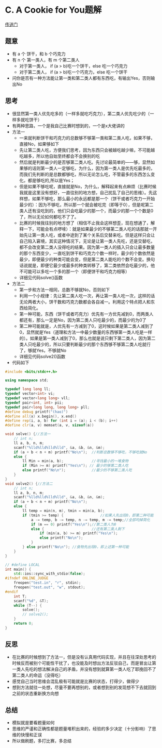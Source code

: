 # C. A Cookie for You题解


[传送门](https://codeforces.com/contest/1371/problem/C)

## 题意

- 有 a 个 饼干，和 b 个巧克力
- 有 n 个 第一类人，有 m 个第二类人
  - 对于第一类人， if (a > b)吃一个饼干，else 吃一个巧克力
  - 对于第二类人， if (a > b)吃一个巧克力，else 吃一个饼干
- 问你是否有一种方法能让第一类和第二类人都有东西吃，有输出Yes，否则输出No

## 思考

- 很显然第一类人优先吃多的（一样多就吃巧克力），第二类人优先吃少的（一样多就吃饼干）
- 有两种思路，一个是我自己比赛时想到的，一个是x大佬讲的
- 方法一
  - 一来就判断饼干和巧克力的总数够不够第一类和第二类人吃，如果不够，直接No，如果够如下
  - 先让第二类人吃，方便我们思考，因为东西只会被越吃越少嘛，不可能越吃越多，所以他自始至终都会不会换别的吃
  - 然后就是判断最少的是否够第二类人吃。先讨论最简单的——够，显然如果够的话则第一类人一定够吃，为什么，因为第一类人是优先吃最多的，而我们先判断的是总数都够吃，所以无论怎么吃，不管最多的东西怎么变化，都是够吃的,所以是Yes；
  - 但是如果不够吃呢，直接就是No，为什么，解释起来有点麻烦（比赛时候我就是这里没有想好，一直往别的地方想，自己扰乱了自己的思维）。先这样想，如果不够吃，那么最小的永远都是那一个（饼干或者巧克力一开始最少的）：因为不够吃，所以那一个就会被吃完（即等于0），但是呢第二类人还有没吃到的，他们只会吃最少的那一个，而最少的那一个个数是0了，所以无论如何都吃不了了。
  - 比赛的时候我往别的地方想了（相信不止我会这样想歪，现在想通了，解释一下，可能会有点啰嗦）：就是如果最少的不够第二类人吃的话那就一开始先让第一类人吃，或者中途到了某个关系后交替来吃。但是这样只会让自己陷入窘境，其实这种情况下，无论是让第一类人先吃，还是交替吃，都不会改变第二类人没得吃的结果。因为第一类人的插入只会让最多数量的那个东西变少，一直吃到饼干和巧克力个数一样时，最少的个数依然是最少，即便最少的种类可能会变，但是第二类人能吃的个数不会变。换句话说就是，即便它最少或最多的种类转移了，第二类依然会吃最少的，他不可能可以多吃一个多的那一个（即便饼干和巧克力相等）
  - 详细见代码solve()函数
- 方法二
  - 第一步和方法一相同，总数不够就No，否则如下
  - 利用一个小规律：先让第二类人吃一次，再让第一类人吃一次，这样的话无论两者大小，饼干数和巧克力数都会各自减一。利用这个特点把人和东西给简化。
  - 第一种可能，东西（饼干或者巧克力）优先有一方优先减到0，而两类人都还有，那么一定是No，因为第二类人只吃最少的，而最少的为0了
  - 第二种可能就是，人优先有一方减到了0，这时候如果是第二类人减到了0，显然就是Yes（道理和方法一中最少数量的东西够第一类人吃是一样的）。如果是第一类人减到了0，那么也就是说只剩下第二类人，因为第二类人只吃最少的，所以只要判断最少的那个东西够不够第二类人吃就行了，够就Yes，不够就No
  - 详细见代码solve2()函数
- 代码如下

```c++
#include <bits/stdc++.h>

using namespace std;

typedef long long ll;
typedef vector<int> vi;
typedef vector<long long> vll;
typedef pair<int, int> pii;
typedef pair<long long, long long> pll;
#define debug printf("(hao)")
#define all(x) x.begin(), x.end()
#define rep(i, a, b) for (int i = (a); i < (b); i++)
#define clr(a, v) memset(a, v, sizeof(a))

void solve() {//方法一
    // int n;
    ll a, b, n, m;
    scanf("%lld%lld%lld%lld", &a, &b, &n, &m);
    if (a + b < n + m) printf("No\n");  //判断总数够不够吃，不够吃就No
    else {
        ll Min = min(a, b);             //寻找最小的一堆食物
        if (Min >= m) printf("Yes\n"); // 最少的够第二类人吃
        else printf("No\n");            //最少的不够第二类人吃
    }
}
void solve2() {//方法二
    // int n;
    ll a, b, n, m;
    scanf("%lld%lld%lld%lld", &a, &b, &n, &m);
    if (a + b < n + m) printf("No\n");
    else {
        ll temp = min(n, m), tmin = min(a, b);
        if (tmin >= temp) {                 //如果人先出现0，即第二种可能
            a -= temp, b -= temp, n -= temp, m -= temp;//全部均掉简化
            if (m == 0) printf("Yes\n");//第二类人为0
            else {                      //还有第二类人剩下
                if (min(a, b) >= m) printf("Yes\n");
                else printf("No\n");
            }
        } else printf("No\n"); //食物先出现0，即上述第一种可能
    }
}

// #define LOCAL
int main() {
    std::ios::sync_with_stdio(false);
#ifndef ONLINE_JUDGE
    freopen("test.in", "r", stdin);
    freopen("test.out", "w", stdout);
#endif
    int T;
    scanf("%d", &T);
    while (T--) {
        solve();
        // solve2();
    }
    return 0;
}
```

## 反思

- 在比赛的时候想到了方法一，但是没有认真用代码实现，并且在往深处思考的时候反而被别个可能性干扰了，也没能及时想出方法反驳自己，而是冒出让第一类人先吃的想法解决自己的矛盾，并没有想到就算第一类人吃了耶挽回不了第二类人的命运（没得吃）
- 感觉自己当时思维会混乱极有可能就是比赛的状态，打得少，做得少
- 想到方法就往一处想，尽量不要再想别的，或者想到别的发现想不下去就回到之前的状态重新换方向想

## 总结

- 模拟就是要看题量如何
- 思维的严谨和正确性都是题量堆积出来的，经验的多少决定（十分影响）了思维的快慢和正误
- 所以做刷题，多打比赛，多总结

